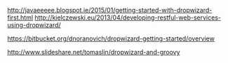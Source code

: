 http://javaeeeee.blogspot.ie/2015/01/getting-started-with-dropwizard-first.html
http://kielczewski.eu/2013/04/developing-restful-web-services-using-dropwizard/

https://bitbucket.org/dnoranovich/dropwizard-getting-started/overview

http://www.slideshare.net/tomaslin/dropwizard-and-groovy

